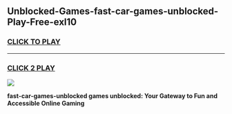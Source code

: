 
## Unblocked-Games-fast-car-games-unblocked-Play-Free-exl10
<h3>
<a href="https://premium76.site?title=fast-car-games-unblocked&ref=23A">CLICK TO PLAY</a></h3>
<hr>

<h3>
<a href="https://premium76.site?title=fast-car-games-unblocked&ref=23A">CLICK 2 PLAY</a>
  
</h3>

<a href="https://premium76.site?title=fast-car-games-unblocked&ref=23A"><img src="https://clearcache.store/games.png"></a>


**fast-car-games-unblocked games unblocked: Your Gateway to Fun and Accessible Online Gaming**
